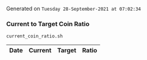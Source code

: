 Generated on `Tuesday 28-September-2021 at 07:02:34`

### Current to Target Coin Ratio
`current_coin_ratio.sh`

Date|Current|Target|Ratio
---|---|---|---
